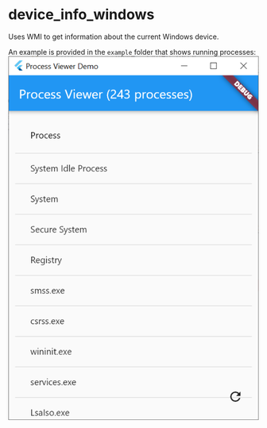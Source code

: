 # device_info_windows

Uses WMI to get information about the current Windows device.

An example is provided in the `example` folder that shows running processes:
![Screenshot](doc/images/process-viewer.png)

